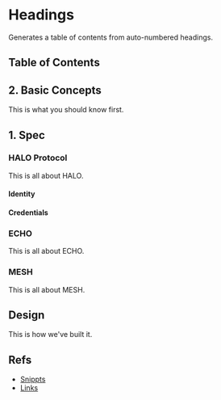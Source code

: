 # Headings

Generates a table of contents from auto-numbered headings.

## Table of Contents <!-- @toc-ignore -->

<!-- @toc -->

## 2. Basic Concepts

This is what you should know first.

## 1. Spec

### HALO Protocol

This is all about HALO.

#### Identity

#### Credentials

### ECHO

This is all about ECHO.

### MESH

This is all about MESH.

## Design

This is how we've built it.

## Refs

- [Snippts](./snippets.md)
- [Links](./links.md)

